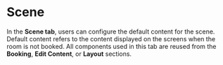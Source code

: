 # Scene

In the **Scene tab**, users can configure the default content for the scene. Default content refers to the content displayed on the screens when the room is not booked. All components used in this tab are reused from the **Booking**, **Edit Content**, or **Layout** sections.
